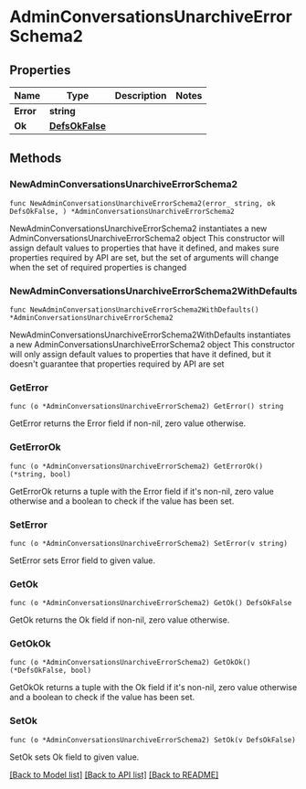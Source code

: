 # AdminConversationsUnarchiveErrorSchema2

## Properties

Name | Type | Description | Notes
------------ | ------------- | ------------- | -------------
**Error** | **string** |  | 
**Ok** | [**DefsOkFalse**](DefsOkFalse.md) |  | 

## Methods

### NewAdminConversationsUnarchiveErrorSchema2

`func NewAdminConversationsUnarchiveErrorSchema2(error_ string, ok DefsOkFalse, ) *AdminConversationsUnarchiveErrorSchema2`

NewAdminConversationsUnarchiveErrorSchema2 instantiates a new AdminConversationsUnarchiveErrorSchema2 object
This constructor will assign default values to properties that have it defined,
and makes sure properties required by API are set, but the set of arguments
will change when the set of required properties is changed

### NewAdminConversationsUnarchiveErrorSchema2WithDefaults

`func NewAdminConversationsUnarchiveErrorSchema2WithDefaults() *AdminConversationsUnarchiveErrorSchema2`

NewAdminConversationsUnarchiveErrorSchema2WithDefaults instantiates a new AdminConversationsUnarchiveErrorSchema2 object
This constructor will only assign default values to properties that have it defined,
but it doesn't guarantee that properties required by API are set

### GetError

`func (o *AdminConversationsUnarchiveErrorSchema2) GetError() string`

GetError returns the Error field if non-nil, zero value otherwise.

### GetErrorOk

`func (o *AdminConversationsUnarchiveErrorSchema2) GetErrorOk() (*string, bool)`

GetErrorOk returns a tuple with the Error field if it's non-nil, zero value otherwise
and a boolean to check if the value has been set.

### SetError

`func (o *AdminConversationsUnarchiveErrorSchema2) SetError(v string)`

SetError sets Error field to given value.


### GetOk

`func (o *AdminConversationsUnarchiveErrorSchema2) GetOk() DefsOkFalse`

GetOk returns the Ok field if non-nil, zero value otherwise.

### GetOkOk

`func (o *AdminConversationsUnarchiveErrorSchema2) GetOkOk() (*DefsOkFalse, bool)`

GetOkOk returns a tuple with the Ok field if it's non-nil, zero value otherwise
and a boolean to check if the value has been set.

### SetOk

`func (o *AdminConversationsUnarchiveErrorSchema2) SetOk(v DefsOkFalse)`

SetOk sets Ok field to given value.



[[Back to Model list]](../README.md#documentation-for-models) [[Back to API list]](../README.md#documentation-for-api-endpoints) [[Back to README]](../README.md)


